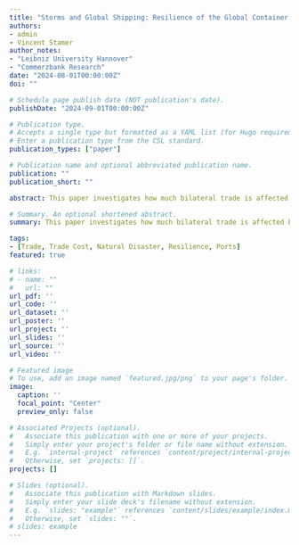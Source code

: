 ```yaml
---
title: "Storms and Global Shipping: Resilience of the Global Container Shipping Network"
authors:
- admin
- Vincent Stamer
author_notes:
- "Leibniz University Hannover"
- "Commerzbank Research"
date: "2024-08-01T00:00:00Z"
doi: ""

# Schedule page publish date (NOT publication's date).
publishDate: "2024-09-01T00:00:00Z"

# Publication type.
# Accepts a single type but formatted as a YAML list (for Hugo requirements).
# Enter a publication type from the CSL standard.
publication_types: ["paper"]

# Publication name and optional abbreviated publication name.
publication: ""
publication_short: ""

abstract: This paper investigates how much bilateral trade is affected by temporary disruptions of shipping networks caused by storms. Specifically, we examine how much trade is directed to other shipping routes or does not take place at all. We unpack the aggregate impact of oceanic cyclones by examining transportation volume and freight costs by a major container ship company. In event-studies nested in a gravity-style equation, we find that a cyclone reduces trade by 1.3\% between countries across all modes of transport, while this effect more than doubles for affected port-pairs. After a storm, shipping firms charge higher freight costs on affected routes amplifying the trading impact. Adjacent shipping routes step in as substitutes for  minerals and chemicals. Data on geo-located ship voyages show that following a storm, ships travel at slower speed incurring delay by up to 30 hours depending on the shipping company.

# Summary. An optional shortened abstract.
summary: This paper investigates how much bilateral trade is affected by temporary disruptions of shipping networks caused by storms. Specifically, we examine how much trade is directed to other shipping routes or does not take place at all. We unpack the aggregate impact of oceanic cyclones by examining transportation volume and freight costs by a major container ship company. In event-studies nested in a gravity-style equation, we find that a cyclone reduces trade by 1.3\% between countries across all modes of transport, while this effect more than doubles for affected port-pairs. After a storm, shipping firms charge higher freight costs on affected routes amplifying the trading impact. Adjacent shipping routes step in as substitutes for  minerals and chemicals. Data on geo-located ship voyages show that following a storm, ships travel at slower speed incurring delay by up to 30 hours depending on the shipping company.

tags:
- [Trade, Trade Cost, Natural Disaster, Resilience, Ports]
featured: true

# links:
# - name: ""
#   url: ""
url_pdf: ''
url_code: ''
url_dataset: ''
url_poster: ''
url_project: ''
url_slides: ''
url_source: ''
url_video: ''

# Featured image
# To use, add an image named `featured.jpg/png` to your page's folder. 
image:
  caption: ''
  focal_point: "Center"
  preview_only: false

# Associated Projects (optional).
#   Associate this publication with one or more of your projects.
#   Simply enter your project's folder or file name without extension.
#   E.g. `internal-project` references `content/project/internal-project/index.md`.
#   Otherwise, set `projects: []`.
projects: []

# Slides (optional).
#   Associate this publication with Markdown slides.
#   Simply enter your slide deck's filename without extension.
#   E.g. `slides: "example"` references `content/slides/example/index.md`.
#   Otherwise, set `slides: ""`.
# slides: example
---
```



